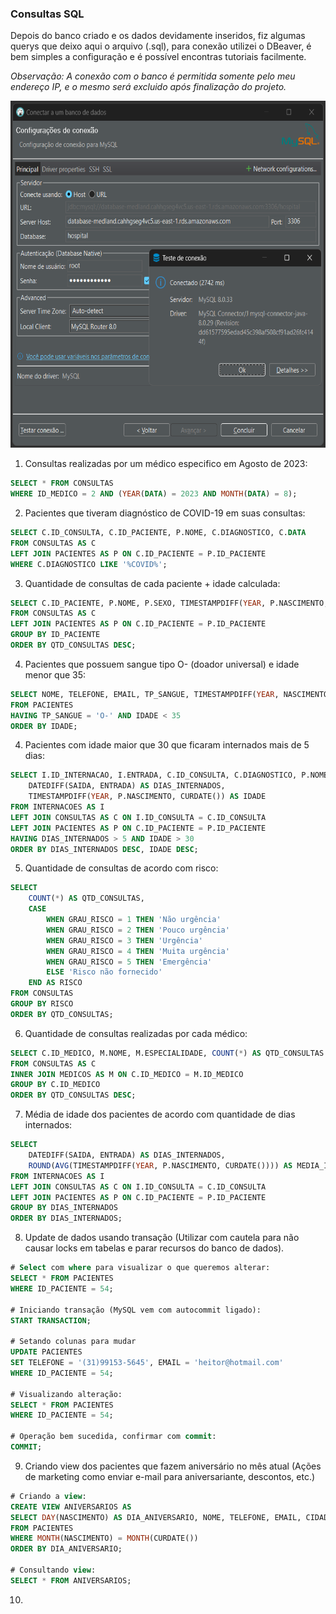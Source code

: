 ### Consultas SQL

Depois do banco criado e os dados devidamente inseridos, fiz algumas querys que deixo aqui o arquivo (.sql), para conexão utilizei o DBeaver, é bem simples a configuração e é possível encontras tutoriais facilmente.

_Observação: A conexão com o banco é permitida somente pelo meu endereço IP, e o mesmo será excluido após finalização do projeto._

<img src="https://github.com/ViniciusCarneiro54/repositorio_final/blob/main/img/DBeaver.png" width="610" height="555" />

1. Consultas realizadas por um médico especifico em Agosto de 2023:
  
```sql
SELECT * FROM CONSULTAS 
WHERE ID_MEDICO = 2 AND (YEAR(DATA) = 2023 AND MONTH(DATA) = 8); 
```

2. Pacientes que tiveram diagnóstico de COVID-19 em suas consultas:

```sql
SELECT C.ID_CONSULTA, C.ID_PACIENTE, P.NOME, C.DIAGNOSTICO, C.DATA
FROM CONSULTAS AS C
LEFT JOIN PACIENTES AS P ON C.ID_PACIENTE = P.ID_PACIENTE
WHERE C.DIAGNOSTICO LIKE '%COVID%';
```

3. Quantidade de consultas de cada paciente + idade calculada:

```sql
SELECT C.ID_PACIENTE, P.NOME, P.SEXO, TIMESTAMPDIFF(YEAR, P.NASCIMENTO, CURDATE()) AS IDADE, COUNT(*) AS QTD_CONSULTAS
FROM CONSULTAS AS C
LEFT JOIN PACIENTES AS P ON C.ID_PACIENTE = P.ID_PACIENTE 
GROUP BY ID_PACIENTE
ORDER BY QTD_CONSULTAS DESC;
```

4. Pacientes que possuem sangue tipo O- (doador universal) e idade menor que 35:

```sql
SELECT NOME, TELEFONE, EMAIL, TP_SANGUE, TIMESTAMPDIFF(YEAR, NASCIMENTO, CURDATE()) AS IDADE 
FROM PACIENTES 
HAVING TP_SANGUE = 'O-' AND IDADE < 35
ORDER BY IDADE;
```

4. Pacientes com idade maior que 30 que ficaram internados mais de 5 dias:

```sql
SELECT I.ID_INTERNACAO, I.ENTRADA, C.ID_CONSULTA, C.DIAGNOSTICO, P.NOME, 
	DATEDIFF(SAIDA, ENTRADA) AS DIAS_INTERNADOS, 
	TIMESTAMPDIFF(YEAR, P.NASCIMENTO, CURDATE()) AS IDADE
FROM INTERNACOES AS I
LEFT JOIN CONSULTAS AS C ON I.ID_CONSULTA = C.ID_CONSULTA
LEFT JOIN PACIENTES AS P ON C.ID_PACIENTE = P.ID_PACIENTE
HAVING DIAS_INTERNADOS > 5 AND IDADE > 30
ORDER BY DIAS_INTERNADOS DESC, IDADE DESC;
```

5. Quantidade de consultas de acordo com risco:

```sql
SELECT 
	COUNT(*) AS QTD_CONSULTAS,
	CASE 
		WHEN GRAU_RISCO = 1 THEN 'Não urgência'
		WHEN GRAU_RISCO = 2 THEN 'Pouco urgência'
		WHEN GRAU_RISCO = 3 THEN 'Urgência'
		WHEN GRAU_RISCO = 4 THEN 'Muita urgência'
		WHEN GRAU_RISCO = 5 THEN 'Emergência'
		ELSE 'Risco não fornecido'
	END AS RISCO
FROM CONSULTAS
GROUP BY RISCO
ORDER BY QTD_CONSULTAS;
```

6. Quantidade de consultas realizadas por cada médico:

```sql
SELECT C.ID_MEDICO, M.NOME, M.ESPECIALIDADE, COUNT(*) AS QTD_CONSULTAS
FROM CONSULTAS AS C
INNER JOIN MEDICOS AS M ON C.ID_MEDICO = M.ID_MEDICO 
GROUP BY C.ID_MEDICO 
ORDER BY QTD_CONSULTAS DESC;
```

7. Média de idade dos pacientes de acordo com quantidade de dias internados:

```sql
SELECT
	DATEDIFF(SAIDA, ENTRADA) AS DIAS_INTERNADOS, 
	ROUND(AVG(TIMESTAMPDIFF(YEAR, P.NASCIMENTO, CURDATE()))) AS MEDIA_IDADE
FROM INTERNACOES AS I
LEFT JOIN CONSULTAS AS C ON I.ID_CONSULTA = C.ID_CONSULTA
LEFT JOIN PACIENTES AS P ON C.ID_PACIENTE = P.ID_PACIENTE
GROUP BY DIAS_INTERNADOS
ORDER BY DIAS_INTERNADOS;
```
8. Update de dados usando transação (Utilizar com cautela para não causar locks em tabelas e parar recursos do banco de dados).

```sql
# Select com where para visualizar o que queremos alterar:
SELECT * FROM PACIENTES
WHERE ID_PACIENTE = 54;

# Iniciando transação (MySQL vem com autocommit ligado):
START TRANSACTION;

# Setando colunas para mudar
UPDATE PACIENTES
SET TELEFONE = '(31)99153-5645', EMAIL = 'heitor@hotmail.com'
WHERE ID_PACIENTE = 54;

# Visualizando alteração:
SELECT * FROM PACIENTES
WHERE ID_PACIENTE = 54;

# Operação bem sucedida, confirmar com commit:
COMMIT;
```
9. Criando view dos pacientes que fazem aniversário no mês atual (Ações de marketing como enviar e-mail para aniversariante, descontos, etc.)

```sql
# Criando a view:
CREATE VIEW ANIVERSARIOS AS
SELECT DAY(NASCIMENTO) AS DIA_ANIVERSARIO, NOME, TELEFONE, EMAIL, CIDADE, ESTADO 
FROM PACIENTES
WHERE MONTH(NASCIMENTO) = MONTH(CURDATE())
ORDER BY DIA_ANIVERSARIO;

# Consultando view:
SELECT * FROM ANIVERSARIOS;
```
10. 

```sql

```
